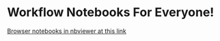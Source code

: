 # Workflow Notebooks For Everyone!  
  
[Browser notebooks in nbviewer at this link
](https://nbviewer.org/github/workflow-development-interest-group/workflow-notebooks/tree/main/notebooks/) 
